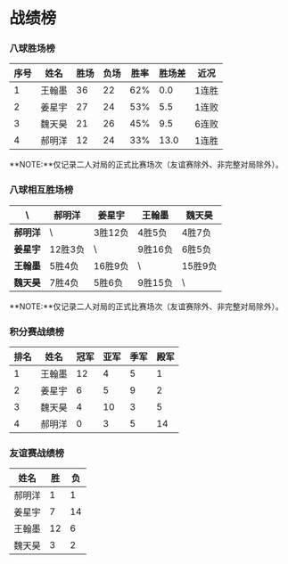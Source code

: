 # 战绩榜

### 八球胜场榜

| 序号 | 姓名   | 胜场 | 负场 | 胜率  | 胜场差 | 近况  |
| ---- | ----- | ---- | ---- | ---- | ----- | ----- |
| 1    | 王翰墨 | 36   | 22   | 62%  | 0.0   | 1连胜 |
| 2    | 姜星宇 | 27   | 24   | 53%  | 5.5   | 1连败 |
| 3    | 魏天昊 | 21   | 26   | 45%  | 9.5   | 6连败 |
| 4    | 郝明洋 | 12   | 24   | 33%  | 13.0  | 1连胜 |

**NOTE:**仅记录二人对局的正式比赛场次（友谊赛除外、非完整对局除外）。

### 八球相互胜场榜

|    **\\**   | 郝明洋 | 姜星宇  | 王翰墨  | 魏天昊  |
| ---------- | ------ | ------  | ------- | ------ |
| **郝明洋** |   \\    | 3胜12负 | 4胜5负  | 4胜7负  |
| **姜星宇** | 12胜3负 |   \\    | 9胜16负 | 6胜5负  |
| **王翰墨** | 5胜4负  | 16胜9负 |   \\    | 15胜9负 |
| **魏天昊** | 7胜4负  | 5胜6负  | 9胜15负 |   \\    |

**NOTE:**仅记录二人对局的正式比赛场次（友谊赛除外、非完整对局除外）。

### 积分赛战绩榜

| 排名 | 姓名   | 冠军 | 亚军 | 季军 | 殿军 |
| ---- | ------ | ---- | --- | --- | --- |
| 1    | 王翰墨 | 12   | 4   | 5   | 1   |
| 2    | 姜星宇 | 6    | 5   | 9   | 2   |
| 3    | 魏天昊 | 4    | 10  | 3   | 5   |
| 4    | 郝明洋 | 0    | 3   | 5   | 14  |

### 友谊赛战绩榜

| 姓名   | 胜   | 负   |
| ----- | ---- | ---- |
| 郝明洋 |  1   |  1   |
| 姜星宇 |  7   |  14  |
| 王翰墨 |  12  |  6   |
| 魏天昊 |  3   |  2   |

